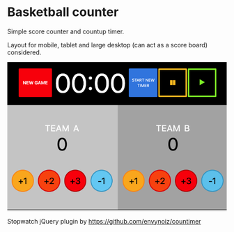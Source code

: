 # Basketball counter

Simple score counter and countup timer.

Layout for mobile, tablet and large desktop (can act as a score board) considered.

![screenshot](https://github.com/k-son/basket/blob/master/baket-screenshot.png)

Stopwatch jQuery plugin by https://github.com/envynoiz/countimer
